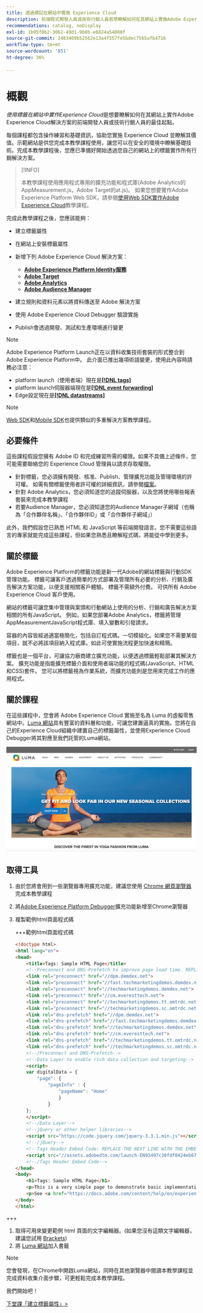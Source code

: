 ```yaml
---
title: 透過標記在網站中實施 Experience Cloud
description: 前端程式開發人員或技術行銷人員若想瞭解如何在其網站上實施Adobe Experience Cloud解決方案，透過標籤在網站中實施Experience Cloud是最佳起點。
recommendations: catalog, noDisplay
exl-id: 1b95f0b2-3062-49d1-9b0b-e6824a54008f
source-git-commit: 2483409b52562e13a4f557fe5bdec75b5afb4716
workflow-type: tm+mt
source-wordcount: '851'
ht-degree: 36%

---
```


# 概觀

_使用標籤在網站中實作Experience Cloud_&#x200B;是想要瞭解如何在其網站上實作Adobe Experience Cloud解決方案的前端開發人員或技術行銷人員的最佳起點。

每個課程都包含操作練習和基礎資訊，協助您實施 Experience Cloud 並瞭解其價值。示範網站是供您完成本教學課程使用，讓您可以在安全的環境中瞭解基礎技術。完成本教學課程後，您應已準備好開始透過您自己的網站上的標籤實作所有行銷解決方案。

>[!INFO]
>
>本教學課程使用應用程式專用的擴充功能和程式庫(Adobe Analytics的AppMeasurement.js，Adobe Target的at.js)。 如果您想要實作Adobe Experience Platform Web SDK，請參閱[使用Web SDK實作Adobe Experience Cloud](/help/tutorial-web-sdk/overview.md)教學課程。


完成此教學課程之後，您應該能夠：

* 建立標籤屬性

* 在網站上安裝標籤屬性

* 新增下列 Adobe Experience Cloud 解決方案：
   * **[Adobe Experience Platform Identity服務](id-service.md)**
   * **[Adobe Target](target.md)**
   * **[Adobe Analytics](analytics.md)**
   * **[Adobe Audience Manager](audience-manager.md)**

* 建立規則和資料元素以將資料傳送至 Adobe 解決方案

* 使用 Adobe Experience Cloud Debugger 驗證實施

* Publish會透過開發、測試和生產環境進行變更

>[!NOTE]
>
>Adobe Experience Platform Launch正在以資料收集技術套裝的形式整合到Adobe Experience Platform中。 此介面已推出幾項術語變更，使用此內容時請務必注意：
>
> * platform launch（使用者端）現在是&#x200B;**[[!DNL tags]](https://experienceleague.adobe.com/docs/experience-platform/tags/home.html)**
> * platform launch伺服器端現在是&#x200B;**[[!DNL event forwarding]](https://experienceleague.adobe.com/docs/experience-platform/tags/event-forwarding/overview.html)**
> * Edge設定現在是&#x200B;**[[!DNL datastreams]](https://experienceleague.adobe.com/docs/experience-platform/edge/fundamentals/datastreams.html)**

>[!NOTE]
>
>[Web SDK](../tutorial-web-sdk/overview.md)和[Mobile SDK](../tutorial-mobile-sdk/overview.md)也提供類似的多重解決方案教學課程。

## 必要條件

這些課程假設您擁有 Adobe ID 和完成練習所需的權限。如果不具備上述條件，您可能需要聯絡您的 Experience Cloud 管理員以請求存取權限。

* 針對標籤，您必須擁有開發、核准、Publish、管理擴充功能及管理環境的許可權。 如需有關標籤使用者許可權的詳細資訊，請參閱[檔案](https://experienceleague.adobe.com/docs/experience-platform/tags/admin/user-permissions.html)。
* 針對 Adobe Analytics，您必須知道您的追蹤伺服器，以及您將使用哪些報表套裝來完成本教學課程
* 若要Audience Manager，您必須知道您的Audience Manager子網域（也稱為「合作夥伴名稱」、「合作夥伴ID」或「合作夥伴子網域」）

此外，我們假設您已熟悉 HTML 和 JavaScript 等前端開發語言。您不需要這些語言的專家就能完成這些課程，但如果您熟悉且瞭解程式碼，將能從中學到更多。

## 關於標籤

Adobe Experience Platform的標籤功能是新一代Adobe的網站標籤與行動SDK管理功能。 標籤可讓客戶透過簡單的方式部署及管理所有必要的分析、行銷及廣告解決方案功能，以便支援相關客戶體驗。 標籤不需額外付費。 可供所有 Adobe Experience Cloud 客戶使用。

網站的標籤可讓您集中管理與案頭和行動網站上使用的分析、行銷和廣告解決方案相關的所有JavaScript。 例如，如果您部署Adobe Analytics，標籤將管理AppMeasurementJavaScript程式庫、填入變數和引發請求。

容器的內容皆經過適當極簡化，包括自訂程式碼。一切模組化。如果您不需要某個項目，就不必將該項目納入程式庫。如此可使實施流程更加快速和精簡。

標籤也是一個平台，可讓協力廠商建立擴充功能，以便透過標籤輕鬆部署其解決方案。 擴充功能是指能擴充標籤介面和使用者端功能的程式碼(JavaScript、HTML和CSS)套件。 您可以將標籤視為作業系統，而擴充功能則是您用來完成工作的應用程式。

## 關於課程

在這些課程中，您會將 Adobe Experience Cloud 實施至名為 Luma 的虛擬零售網站中。[Luma 網站](https://luma.enablementadobe.com/content/luma/us/en.html)具有豐富的資料層和功能，可讓您建置逼真的實施。您將在自己的Experience Cloud組織中建置自己的標籤屬性，並使用Experience Cloud Debugger將其對應至我們託管的Luma網站。

[![Luma網站](images/overview-luma.png)](https://luma.enablementadobe.com/content/luma/us/en.html)

## 取得工具

1. 由於您將會用到一些瀏覽器專用擴充功能，建議您使用 [Chrome 網頁瀏覽器](https://www.google.com/chrome/)完成本教學課程
1. 將[Adobe Experience Platform Debugger](https://chromewebstore.google.com/detail/adobe-experience-platform/bfnnokhpnncpkdmbokanobigaccjkpob)擴充功能新增至Chrome瀏覽器
1. 複製範例html頁面程式碼

   +++範例html頁面程式碼

   ```html
   <!doctype html>
   <html lang="en">
   <head>
       <title>Tags: Sample HTML Page</title>
       <!--Preconnect and DNS-Prefetch to improve page load time. REPLACE "techmarketingdemos" WITH YOUR OWN AAM PARTNER ID, TARGET CLIENT CODE, AND ANALYTICS TRACKING SERVER-->
       <link rel="preconnect" href="//dpm.demdex.net">
       <link rel="preconnect" href="//fast.techmarketingdemos.demdex.net">
       <link rel="preconnect" href="//techmarketingdemos.demdex.net">
       <link rel="preconnect" href="//cm.everesttech.net">
       <link rel="preconnect" href="//techmarketingdemos.tt.omtrdc.net">
       <link rel="preconnect" href="//techmarketingdemos.sc.omtrdc.net">
       <link rel="dns-prefetch" href="//dpm.demdex.net">
       <link rel="dns-prefetch" href="//fast.techmarketingdemos.demdex.net">
       <link rel="dns-prefetch" href="//techmarketingdemos.demdex.net">
       <link rel="dns-prefetch" href="//cm.everesttech.net">
       <link rel="dns-prefetch" href="//techmarketingdemos.tt.omtrdc.net">
       <link rel="dns-prefetch" href="//techmarketingdemos.sc.omtrdc.net">
       <!--/Preconnect and DNS-Prefetch-->
       <!--Data Layer to enable rich data collection and targeting-->
       <script>
       var digitalData = {
           "page": {
               "pageInfo" : {
                   "pageName": "Home"
                   }
               }
       };
       </script>
       <!--/Data Layer-->
       <!--jQuery or other helper libraries-->
       <script src="https://code.jquery.com/jquery-3.3.1.min.js"></script>
       <!--/jQuery-->
       <!--Tags Header Embed Code: REPLACE THE NEXT LINE WITH THE EMBED CODE FROM YOUR OWN DEVELOPMENT ENVIRONMENT-->
       <script src="//assets.adobedtm.com/launch-EN93497c30fdf0424eb678d5f4ffac66dc.min.js" async></script>
       <!--/Tags Header Embed Code-->
   </head>
   <body>
       <h1>Tags: Sample HTML Page</h1>
       <p>This is a very simple page to demonstrate basic implementation concepts of Tags</p>
       <p>See <a href="https://docs.adobe.com/content/help/en/experience-cloud/implementing-in-websites-with-launch/index.html">Implementing the Experience Cloud in Websites with Tags</a> for the complete tutorial</p>
   </body>
   </html>
   ```

+++

1. 取得可用來變更範例 html 頁面的文字編輯器。(如果您沒有這類文字編輯器，建議您試用 [Brackets](https://brackets.io/))
1. 將 [Luma 網站](https://luma.enablementadobe.com/content/luma/us/en.html)加入書籤

>[!NOTE]
>
>您會發現，在Chrome中開啟Luma網站，同時在其他瀏覽器中閱讀本教學課程並完成資料收集介面步驟，可更輕鬆完成本教學課程。

我們開始吧！

[下堂課「建立標籤屬性」>](create-a-property.md)
